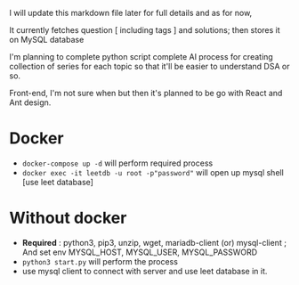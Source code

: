 I will update this markdown file later for full details and as for now,

It currently fetches question [ including tags ] and solutions; then stores it on MySQL database

I'm planning to complete python script complete AI process for creating collection of series for each topic so that it'll be easier to understand DSA or so.

Front-end, I'm not sure when but then it's planned to be go with React and Ant design.

# Docker

  - `docker-compose up -d` will perform required process
  - `docker exec -it leetdb -u root -p"password"` will open up mysql shell [use leet database]

# Without docker

  - **Required** : python3, pip3, unzip, wget, mariadb-client (or) mysql-client ; And set env MYSQL_HOST, MYSQL_USER, MYSQL_PASSWORD
  - `python3 start.py` will perform the process
  - use mysql client to connect with server and use leet database in it.

